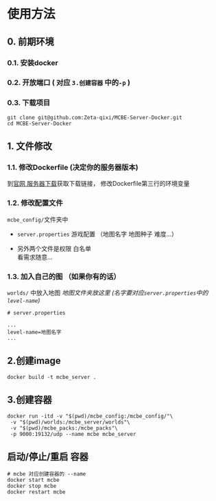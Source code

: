 # 使用方法

## 0. 前期环境
### 0.1. 安装docker
### 0.2. 开放端口 ( 对应 `3.创建容器` 中的`-p` )
### 0.3. 下载项目
```shell
git clone git@github.com:Zeta-qixi/MCBE-Server-Docker.git
cd MCBE-Server-Docker
```

## 1. 文件修改
### 1.1. 修改Dockerfile (决定你的服务器版本)
到[官网 服务器下载](https://www.minecraft.net/zh-hans/download/server/bedrock/)获取下载链接，
修改Dockerfile第三行的环境变量 

### 1.2. 修改配置文件
`mcbe_config/`文件夹中  
- `server.properties` 游戏配置  （地图名字 地图种子 难度...）

- 另外两个文件是权限 白名单  
 看需求随意...

### 1.3. 加入自己的图 （如果你有的话）
 
`worlds/` 中放入地图  _地图文件夹放这里 (名字要对应`server.properties`中的 `level-name`)_
```
# server.properties

...
level-name=地图名字
...
```


## 2.创建image

```shell
docker build -t mcbe_server .
```



## 3.创建容器

```shell
docker run -itd -v "$(pwd)/mcbe_config:/mcbe_config/"\
 -v "$(pwd)/worlds:/mcbe_server/worlds"\
 -v "$(pwd)/mcbe_packs:/mcbe_packs"\
 -p 9000:19132/udp --name mcbe mcbe_server
```



## 启动/停止/重启 容器

```shell
# mcbe 对应创建容器的 --name
docker start mcbe
docker stop mcbe
docker restart mcbe
```

